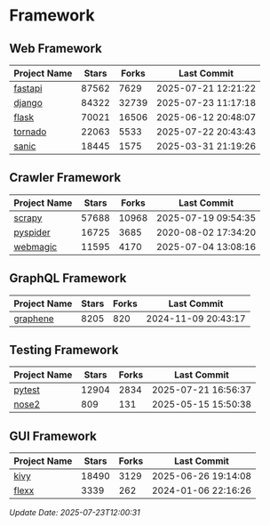# Framework

## Web Framework
| Project Name | Stars | Forks | Last Commit |
| ------------ | ----- | ----- | ----------- |
| [fastapi](https://github.com/fastapi/fastapi) | 87562 | 7629 | 2025-07-21 12:21:22 |
| [django](https://github.com/django/django) | 84322 | 32739 | 2025-07-23 11:17:18 |
| [flask](https://github.com/pallets/flask) | 70021 | 16506 | 2025-06-12 20:48:07 |
| [tornado](https://github.com/tornadoweb/tornado) | 22063 | 5533 | 2025-07-22 20:43:43 |
| [sanic](https://github.com/sanic-org/sanic) | 18445 | 1575 | 2025-03-31 21:19:26 |

## Crawler Framework
| Project Name | Stars | Forks | Last Commit |
| ------------ | ----- | ----- | ----------- |
| [scrapy](https://github.com/scrapy/scrapy) | 57688 | 10968 | 2025-07-19 09:54:35 |
| [pyspider](https://github.com/binux/pyspider) | 16725 | 3685 | 2020-08-02 17:34:20 |
| [webmagic](https://github.com/code4craft/webmagic) | 11595 | 4170 | 2025-07-04 13:08:16 |

## GraphQL Framework
| Project Name | Stars | Forks | Last Commit |
| ------------ | ----- | ----- | ----------- |
| [graphene](https://github.com/graphql-python/graphene) | 8205 | 820 | 2024-11-09 20:43:17 |

## Testing Framework
| Project Name | Stars | Forks | Last Commit |
| ------------ | ----- | ----- | ----------- |
| [pytest](https://github.com/pytest-dev/pytest) | 12904 | 2834 | 2025-07-21 16:56:37 |
| [nose2](https://github.com/nose-devs/nose2) | 809 | 131 | 2025-05-15 15:50:38 |

## GUI Framework
| Project Name | Stars | Forks | Last Commit |
| ------------ | ----- | ----- | ----------- |
| [kivy](https://github.com/kivy/kivy) | 18490 | 3129 | 2025-06-26 19:14:08 |
| [flexx](https://github.com/flexxui/flexx) | 3339 | 262 | 2024-01-06 22:16:26 |

*Update Date: 2025-07-23T12:00:31*